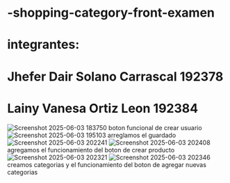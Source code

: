# -shopping-category-front-examen
# integrantes:
# Jhefer Dair Solano Carrascal 192378
# Lainy Vanesa Ortiz Leon 192384
![Screenshot 2025-06-03 183750](https://github.com/user-attachments/assets/0e35f449-18d3-4073-b1ce-592da61e9193)
boton funcional de crear usuario
![Screenshot 2025-06-03 195103](https://github.com/user-attachments/assets/8d609a0c-2bc6-4b7a-acf9-ac5dd1b0135a)
arreglamos el  guardado
![Screenshot 2025-06-03 202241](https://github.com/user-attachments/assets/40de5b88-3eaf-46ad-a29f-408ff83079d9)
![Screenshot 2025-06-03 202408](https://github.com/user-attachments/assets/654fa23a-ab1a-46b0-8e55-f7567bfcd67d)
agregamos el funcionamiento del boton de crear producto
![Screenshot 2025-06-03 202321](https://github.com/user-attachments/assets/b9482876-c8ba-4b03-bfb6-f3a1b7ade299)
![Screenshot 2025-06-03 202346](https://github.com/user-attachments/assets/96c8dbc5-326c-4c6c-96cc-c79cece89b70)
creamos categorias y el funcionamiento del boton de agregar nuevas categorias

